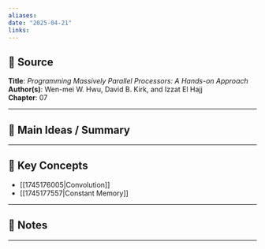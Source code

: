 ```yaml
---
aliases: 
date: "2025-04-21"
links:
---
```


## 📖 Source
**Title**:  _Programming Massively Parallel Processors: A Hands-on Approach_
**Author(s)**:  Wen-mei W. Hwu, David B. Kirk, and Izzat El Hajj  
**Chapter**:  07

---

## 🧠 Main Ideas / Summary


---

## 🧩 Key Concepts
- [[1745176005|Convolution]]
- [[1745177557|Constant Memory]]

---

## 📝 Notes

---

